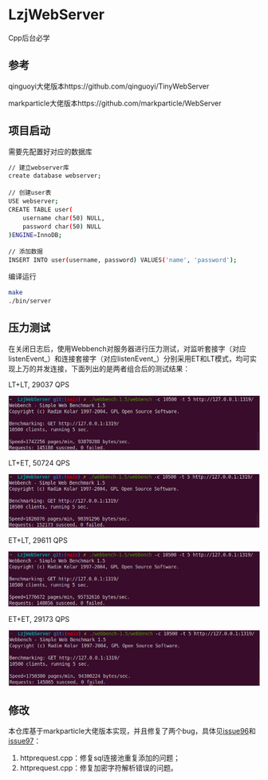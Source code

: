 # LzjWebServer

Cpp后台必学



## 参考

qinguoyi大佬版本https://github.com/qinguoyi/TinyWebServer

markparticle大佬版本https://github.com/markparticle/WebServer

## 项目启动
需要先配置好对应的数据库
```bash
// 建立webserver库
create database webserver;

// 创建user表
USE webserver;
CREATE TABLE user(
    username char(50) NULL,
    password char(50) NULL
)ENGINE=InnoDB;

// 添加数据
INSERT INTO user(username, password) VALUES('name', 'password');
```

编译运行
```bash
make
./bin/server
```

## 压力测试

在关闭日志后，使用Webbench对服务器进行压力测试，对监听套接字（对应listenEvent_）和连接套接字（对应listenEvent_）分别采用ET和LT模式，均可实现上万的并发连接，下面列出的是两者组合后的测试结果：

LT+LT, 29037 QPS

![](https://raw.githubusercontent.com/InitialZJ/MarkdownPhotoes/main/res/lzjwebserver-webbench-lt-lt.png)

LT+ET, 50724 QPS

![](https://raw.githubusercontent.com/InitialZJ/MarkdownPhotoes/main/res/lzjwebserver-webbench-lt-et.png)

ET+LT, 29611 QPS

![](https://github.com/InitialZJ/MarkdownPhotoes/blob/main/res/lzjwebserver-webbench-et-lt.png?raw=true)

ET+ET, 29173 QPS

![](https://github.com/InitialZJ/MarkdownPhotoes/blob/main/res/lzjwebserver-webbench-et-et.png?raw=true)

## 修改

本仓库基于markparticle大佬版本实现，并且修复了两个bug，具体见[issue96](https://github.com/markparticle/WebServer/issues/96)和[issue97](https://github.com/markparticle/WebServer/issues/97)：

1. httprequest.cpp：修复sql连接池重复添加的问题；
2. httprequest.cpp：修复加密字符解析错误的问题。